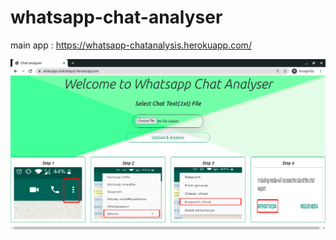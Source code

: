 # whatsapp-chat-analyser


main app : https://whatsapp-chatanalysis.herokuapp.com/

![Alt text](pic.png?raw=true "Title")
